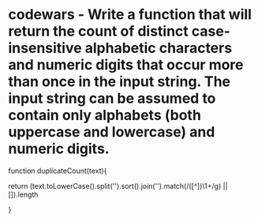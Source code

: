 # codewars - Write a function that will return the count of distinct case-insensitive alphabetic characters and numeric digits that occur more than once in the input string. The input string can be assumed to contain only alphabets (both uppercase and lowercase) and numeric digits.
function duplicateCount(text){

return (text.toLowerCase().split('').sort().join('').match(/([^])\1+/g) || []).length
                        
                       
  
  }

